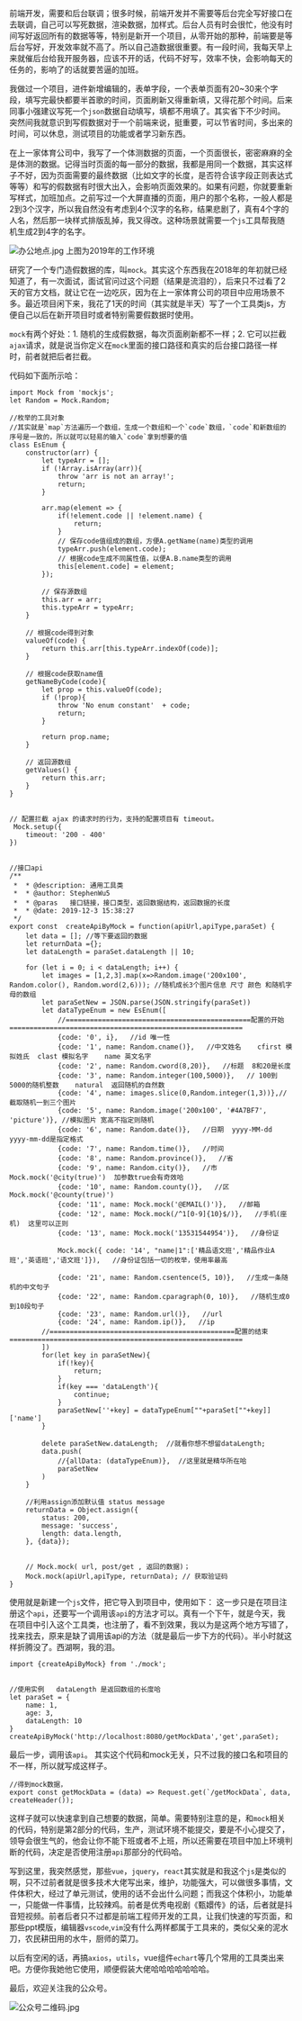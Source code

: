 前端开发，需要和后台联调；很多时候，前端开发并不需要等后台完全写好接口在去联调，自己可以写死数据，渲染数据，加样式。后台人员有时会很忙，他没有时间写好返回所有的数据等等，特别是新开一个项目，从零开始的那种，前端要是等后台写好，开发效率就不高了。所以自己造数据很重要。有一段时间，我每天早上来就催后台给我开服务器，应该不开的话，代码不好写，效率不快，会影响每天的任务的，影响了的话就要苦逼的加班。

我做过一个项目，进件新增编辑的，表单字段，一个表单页面有20~30来个字段，填写完最快都要半首歌的时间，页面刷新又得重新填，又得花那个时间。后来同事小强建议写死一个`json`数据自动填写，填都不用填了。其实省下不少时间。突然间我就意识到写假数据对于一个前端来说，挺重要，可以节省时间，多出来的时间，可以休息，测试项目的功能或者学习新东西。

在上一家体育公司中，我写了一个体测数据的页面，一个页面很长，密密麻麻的全是体测的数据。记得当时页面的每一部分的数据，我都是用同一个数据，其实这样子不好，因为页面需要的最终数据（比如文字的长度，是否符合该字段正则表达式等等）和写的假数据有时很大出入，会影响页面效果的。如果有问题，你就要重新写样式，加班加点。之前写过一个大屏直播的页面，用户的那个名称，一般人都是2到3个汉字，所以我自然没有考虑到4个汉字的名称，结果悲剧了，真有4个字的人名，然后那一块样式排版乱掉，我又得改。这种场景就需要一个`js`工具帮我随机生成2到4字的名字。

![办公地点.jpg](https://upload-images.jianshu.io/upload_images/8195910-0583b19e9f02da02.jpg?imageMogr2/auto-orient/strip%7CimageView2/2/w/1240)
上图为2019年的工作环境

研究了一个专门造假数据的库，叫`mock`。其实这个东西我在2018年的年初就已经知道了，有一次面试，面试官问过这个问题（结果是流泪的），后来只不过看了2天的官方文档，就让它在一边吃灰，因为在上一家体育公司的项目中应用场景不多。最近项目闲下来，我花了1天的时间（其实就是半天）写了一个工具类js，方便自己以后在新开项目时或者特别需要假数据时使用。

`mock`有两个好处：1. 随机的生成假数据，每次页面刷新都不一样；2. 它可以拦截`ajax`请求，就是说当你定义在`mock`里面的接口路径和真实的后台接口路径一样时，前者就把后者拦截。


代码如下面所示哈：
```
import Mock from 'mockjs';
let Random = Mock.Random;

//枚举的工具对象
//其实就是`map`方法遍历一个数组，生成一个数组和一个`code`数组，`code`和新数组的序号是一致的，所以就可以轻易的输入`code`拿到想要的值
class EsEnum {
    constructor(arr) {
        let typeArr = [];
        if (!Array.isArray(arr)){
            throw 'arr is not an array!';
            return;
        }

        arr.map(element => {
            if(!element.code || !element.name) {
                return;
            }
            // 保存code值组成的数组，方便A.getName(name)类型的调用
            typeArr.push(element.code);
            // 根据code生成不同属性值，以便A.B.name类型的调用
            this[element.code] = element;
        });
        
        // 保存源数组
        this.arr = arr; 
        this.typeArr = typeArr;
    }

    // 根据code得到对象
    valueOf(code) {
        return this.arr[this.typeArr.indexOf(code)];
    }

    // 根据code获取name值
    getNameByCode(code){
        let prop = this.valueOf(code);
        if (!prop){
            throw 'No enum constant'  + code;
            return;
        }

        return prop.name;
    }

    // 返回源数组
    getValues() {
        return this.arr;
    }
}


// 配置拦截 ajax 的请求时的行为，支持的配置项目有 timeout。
 Mock.setup({
    timeout: '200 - 400'
})

    
//接口api
/** 
 *  * @description: 通用工具类  
 *  * @author: StephenWu5   
 *  * @paras   接口链接，接口类型，返回数据结构，返回数据的长度
 *  * @date: 2019-12-3 15:38:27 
 */
export const  createApiByMock = function(apiUrl,apiType,paraSet) {  
    let data = []; //等下要返回的数据
    let returnData ={};
    let dataLength = paraSet.dataLength || 10;

    for (let i = 0; i < dataLength; i++) {
        let images = [1,2,3].map(x=>Random.image('200x100', Random.color(), Random.word(2,6))); //随机成长3个图片信息 尺寸 颜色 和随机字母的数组
        let paraSetNew = JSON.parse(JSON.stringify(paraSet))
        let dataTypeEnum = new EsEnum([
            //==============================================配置的开始==========================================================
            {code: '0', i},   //id 唯一性
            {code: '1', name: Random.cname()},   //中文姓名    cfirst 模拟姓氏  clast 模拟名字    name 英文名字
            {code: '2', name: Random.cword(8,20)},   //标题  8和20是长度
            {code: '3', name: Random.integer(100,5000)},   // 100到5000的随机整数    natural  返回随机的自然数
            {code: '4', name: images.slice(0,Random.integer(1,3))},//截取随机一到三个图片    
            {code: '5', name: Random.image('200x100', '#4A7BF7', 'picture')}, //模拟图片 宽高不指定则随机   
            {code: '6', name: Random.date()},   //日期  yyyy-MM-dd   yyyy-mm-dd是指定格式
            {code: '7', name: Random.time()},   //时间
            {code: '8', name: Random.province()},   //省
            {code: '9', name: Random.city()},   //市  Mock.mock('@city(true)')  加参数true会有奇效哈
            {code: '10', name: Random.county()},   //区   Mock.mock('@county(true)')
            {code: '11', name: Mock.mock('@EMAIL()')},   //邮箱
            {code: '12', name: Mock.mock(/^1[0-9]{10}$/)},   //手机(座机)  这里可以正则
            {code: '13', name: Mock.mock('13531544954')},   //身份证

            Mock.mock({ code: '14', "name|1":['精品语文班','精品作业A班','英语班','语文班']}),   //身份证包括一切的枚举，使用率最高

            {code: '21', name: Random.csentence(5, 10)},   //生成一条随机的中文句子
            {code: '22', name: Random.cparagraph(0, 10)},   //随机生成0到10段句子
            {code: '23', name: Random.url()},   //url
            {code: '24', name: Random.ip()},   //ip
        //==============================================配置的结束==========================================================
        ])
        for(let key in paraSetNew){
            if(!key){  
                return;
            }
            if(key === 'dataLength'){
                continue;
            }
            paraSetNew[''+key] = dataTypeEnum[""+paraSet[""+key]]['name']
        } 

        delete paraSetNew.dataLength;  //就看你想不想留dataLength;
        data.push(
            //{allData: (dataTypeEnum)},  //这里就是精华所在哈
            paraSetNew
        )
    }

    //利用assign添加默认值 status message
    returnData = Object.assign({
        status: 200,
        message: 'success',
        length: data.length,
    }, {data});


    // Mock.mock( url, post/get , 返回的数据)；
    Mock.mock(apiUrl,apiType, returnData); // 获取验证码
}

```


使用就是新建一个`js`文件，把它导入到项目中，使用如下：
这一步只是在项目注册这个`api`，还要写一个调用该`api`的方法才可以。真有一个下午，就是今天，我在项目中引入这个工具类，也注册了，看不到效果，我以为是这两个地方写错了，找来找去，原来是缺了调用该api的方法（就是最后一步下方的代码）。半小时就这样折腾没了。西湖啊，我的泪。
```
import {createApiByMock} from './mock';


//使用实例   dataLength 是返回数组的长度哈
let paraSet = {
    name: 1,
    age: 3,
    dataLength: 10
}
createApiByMock('http://localhost:8080/getMockData','get',paraSet);
```

最后一步，调用该`api`。
其实这个代码和mock无关，只不过我的接口名和项目的不一样，所以就写成这样子。
```
//得到mock数据， 
export const getMockData = (data) => Request.get(`/getMockData`, data, createHeader());
```

这样子就可以快速拿到自己想要的数据，简单。需要特别注意的是，和`mock`相关的代码，特别是第2部分的代码，生产，测试环境不能提交，要是不小心提交了，领导会很生气的，他会让你不能下班或者不上班，所以还需要在项目中加上环境判断的代码，决定是否使用注册`api`那部分的代码哈。

写到这里，我突然感觉，那些`vue`，`jquery`，`react`其实就是和我这个`js`是类似的啊，只不过前者就是很多技术大佬写出来，维护，功能强大，可以做很多事情，文件体积大，经过了单元测试，使用的话不会出什么问题；而我这个体积小，功能单一，只能做一件事情，比较辣鸡。前者是优秀电视剧《甄嬛传》的话，后者就是抖音短视频。前者后者只不过都是前端工程师开发的工具，让我们快速的写页面，和那些ppt模版，编辑器`vscode`,`vim`没有什么两样都属于工具来的，类似父亲的泥水刀，农民耕田用的水牛，厨师的菜刀。

以后有空闲的话，再搞`axios`，`utils`，vue组件`echart`等几个常用的工具类出来吧。方便你我她他它使用，顺便假装大佬哈哈哈哈哈哈哈。

最后，欢迎关注我的公众号。

![公众号二维码.jpg](https://upload-images.jianshu.io/upload_images/8195910-4759b64c8d6d9ed7.jpg?imageMogr2/auto-orient/strip%7CimageView2/2/w/1240)
